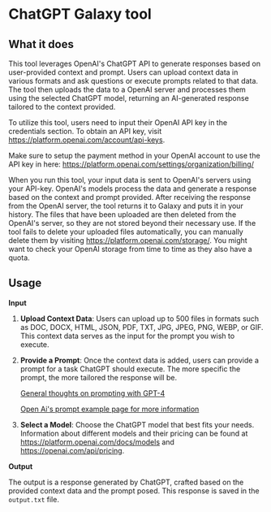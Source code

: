 # ChatGPT Galaxy tool

## What it does

This tool leverages OpenAI's ChatGPT API to generate responses based on user-provided context and prompt.
Users can upload context data in various formats and ask questions or execute prompts related to that data.
The tool then uploads the data to a OpenAI server and processes them using the selected ChatGPT model, returning an AI-generated response tailored to the context provided.

To utilize this tool, users need to input their OpenAI API key in the credentials section. To obtain an API key, visit https://platform.openai.com/account/api-keys.

Make sure to setup the payment method in your OpenAI account to use the API key in here: https://platform.openai.com/settings/organization/billing/

When you run this tool, your input data is sent to OpenAI's servers using your API-key. 
OpenAI's models process the data and generate a response based on the context and prompt provided. 
After receiving the response from the OpenAI server, the tool returns it to Galaxy and puts it in your history. 
The files that have been uploaded are then deleted from the OpenAI's server, so they are not stored beyond their necessary use. 
If the tool fails to delete your uploaded files automatically, you can manually delete them by visiting https://platform.openai.com/storage/. You might want to check your OpenAI storage from time to time as they also have a quota.

## Usage

**Input**

1. **Upload Context Data**: Users can upload up to 500 files in formats such as DOC, DOCX, HTML, JSON, PDF, TXT, JPG, JPEG, PNG, WEBP, or GIF. 
This context data serves as the input for the prompt you wish to execute.

2. **Provide a Prompt**: Once the context data is added, users can provide a prompt for a task ChatGPT should execute.
The more specific the prompt, the more tailored the response will be.

    [General thoughts on prompting with GPT-4](https://help.openai.com/en/articles/4936848-how-do-i-create-a-good-prompt-for-an-ai-model-like-gpt-4)

    [Open Ai's prompt example page for more information](https://platform.openai.com/docs/examples)

3. **Select a Model**: Choose the ChatGPT model that best fits your needs. 
Information about different models and their pricing can be found at https://platform.openai.com/docs/models and https://openai.com/api/pricing.


**Output**

The output is a response generated by ChatGPT, crafted based on the provided context data and the prompt posed.
This response is saved in the `output.txt` file.

